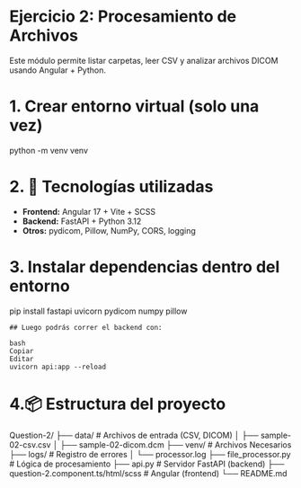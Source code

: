 # Ejercicio 2: Procesamiento de Archivos
Este módulo permite listar carpetas, leer CSV y analizar archivos DICOM usando Angular + Python.

# 1. Crear entorno virtual (solo una vez)
python -m venv venv

# 2. 🚀 Tecnologías utilizadas

- **Frontend:** Angular 17 + Vite + SCSS
- **Backend:** FastAPI + Python 3.12
- **Otros:** pydicom, Pillow, NumPy, CORS, logging


# 3. Instalar dependencias dentro del entorno
pip install fastapi uvicorn pydicom numpy pillow

    ## Luego podrás correr el backend con:

    bash
    Copiar
    Editar
    uvicorn api:app --reload

# 4.📦 Estructura del proyecto

Question-2/
├── data/ # Archivos de entrada (CSV, DICOM)
│ ├── sample-02-csv.csv
│ ├── sample-02-dicom.dcm
├── venv/ # Archivos Necesarios
├── logs/ # Registro de errores
│ └── processor.log
├── file_processor.py # Lógica de procesamiento
├── api.py # Servidor FastAPI (backend)
├── question-2.component.ts/html/scss # Angular (frontend)
└── README.md


